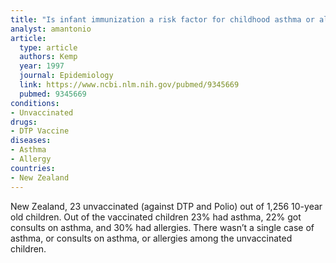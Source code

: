 ```yaml
---
title: "Is infant immunization a risk factor for childhood asthma or allergy?"
analyst: amantonio
article:
  type: article
  authors: Kemp
  year: 1997
  journal: Epidemiology
  link: https://www.ncbi.nlm.nih.gov/pubmed/9345669
  pubmed: 9345669
conditions:
- Unvaccinated
drugs:
- DTP Vaccine
diseases:
- Asthma
- Allergy
countries:
- New Zealand
---
```


New Zealand, 23 unvaccinated (against DTP and Polio) out of 1,256 10-year old children. Out of the vaccinated children 23% had asthma, 22% got consults on asthma, and 30% had allergies.
There wasn’t a single case of asthma, or consults on asthma, or allergies among the unvaccinated children.

